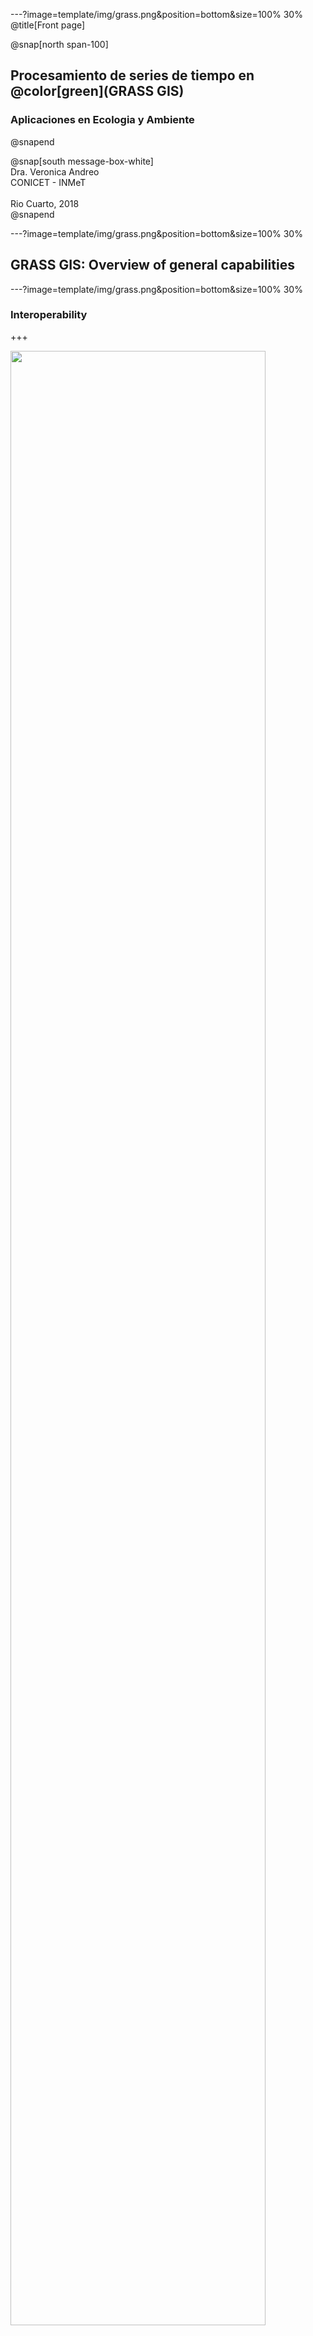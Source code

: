 ---?image=template/img/grass.png&position=bottom&size=100% 30%
@title[Front page]

@snap[north span-100]
<br>
<h2>Procesamiento de series de tiempo en @color[green](GRASS GIS)</h2>
<h3>Aplicaciones en Ecologia y Ambiente</h3>
@snapend

@snap[south message-box-white]
<br>Dra. Veronica Andreo<br>CONICET - INMeT<br><br>Rio Cuarto, 2018<br>
@snapend

---?image=template/img/grass.png&position=bottom&size=100% 30%

## GRASS GIS: Overview of general capabilities

---?image=template/img/grass.png&position=bottom&size=100% 30%

### Interoperability

+++

<img src="assets/img/grass_database_vs_geodata.png" width="90%">

+++?image=template/img/bg/green.jpg&position=top&size=100% 15%
@title[Raster Import/Export]

@snap[north text-white span-100]
Modules for import/export of raster maps
@snapend

@snap[west span-50]
<img src="assets/img/File_raster_import.png">
@snapend

@snap[east span-50]
<img src="assets/img/File_raster_export.png">
@snapend

+++?image=template/img/bg/green.jpg&position=top&size=100% 15%
@title[Vector Import/Export]

@snap[north text-white span-100]
Modules for import/export of vector maps
@snapend

@snap[west span-50]
<img src="assets/img/File_vector_import.png">
@snapend

@snap[east span-50]
<img src="assets/img/File_vector_export.png">
@snapend

---?image=template/img/grass.png&position=bottom&size=100% 30%

### Raster data processing

+++?image=template/img/bg/green.jpg&position=top&size=100% 15%

@snap[north text-white span-100]
Raster menu
@snapend

@snap[west span-50]
<br>
<img src="assets/img/Raster_menu.png" width="90%">
@snapend

@snap[east span-50]
@ul[header-footer-list-shrink](false)
- Raster data: DEM, land cover, climatic maps, etc.
- Imagery data: Landsat, Sentinel, MODIS, SPOT, QuickBird, etc.
@ulend
@snapend

@snap[south span-100]
[Raster processing](https://grass.osgeo.org/grass74/manuals/rasterintro.html) manual
@snapend

+++?image=template/img/bg/green.jpg&position=top&size=100% 15%

@snap[north text-white span-100]
Resampling
@snapend

@snap[east span-50]
<br>
<img src="assets/img/Raster_resample_options.png">

<img src="assets/img/r_resamp_stats_6m_20m.png" width="60%">
<br>
@size[14px](Upscaling of 6m DEM to 20m DEM with weighted resampling)
@snapend

@snap[west span-50]
@ul[header-footer-list-shrink](false)
- [r.resamp.interp](https://grass.osgeo.org/grass74/manuals/r.resamp.interp.html): Resamples raster map to a finer grid using interpolation (nearest, bilinear, bicubic)
- [r.resamp.stats](https://grass.osgeo.org/grass74/manuals/r.resamp.stats.html): Resamples raster map layers to a coarser grid using aggregation
@ulend
@snapend

+++?image=template/img/bg/green.jpg&position=top&size=100% 15%

@snap[north text-white span-100]
Raster overlay
@snapend

@snap[west span-50]
<br>
<img src="assets/img/Raster_overlay_options.png">
<br>
<img src="assets/img/r_patch.png">

@size[16px](Patching 2 raster maps containing NULLs)
@snapend

@snap[east span-50]
@ul[header-footer-list-shrink](false)
- [r.series](https://grass.osgeo.org/grass74/manuals/r.series.html): Allows to aggregate a list of maps with different methods, i.e., average, min, max, etc.
- [r.patch](https://grass.osgeo.org/grass74/manuals/r.patch.html): Creates a composite raster map using category values from one (or more) map(s) to fill in areas of "no data" in another map
@ulend
@snapend

+++?image=template/img/bg/green.jpg&position=top&size=100% 15%

@snap[north text-white span-100]
Hydrological modeling
@snapend

@snap[west span-50]
<img src="assets/img/Raster_hydro.png">
@snapend

@snap[east span-50]
@size[20px](... plus several other add-ons, for example:)

<img src="assets/img/r_stream_addons.jpg">

@size[20px](<a href="https://doi.org/10.1016/j.cageo.2011.03.003">Jasiewics and Metz, 2011</a>)
@snapend

+++?image=template/img/bg/green.jpg&position=top&size=100% 15%

@snap[north text-white span-100]
Landscape analysis
@snapend

@snap[west span-40]
<img src="assets/img/Raster_landscape.png">
@snapend

@snap[east span-60]
@size[20px](... plus several add-ons for "patch analysis")

<img src="assets/img/Raster_r_pi_addons.png">

@size[20px](<a href="https://doi.org/10.1111/2041-210X.12827">Wegman et al., 2017</a>)
@snapend

---?image=template/img/grass.png&position=bottom&size=100% 30%

### Satellite imagery processing

+++?image=template/img/bg/green.jpg&position=top&size=100% 15%

@snap[north text-white span-100]
Imagery menu
@snapend

@snap[west span-40]
<img src="assets/img/Imagery_menu.png">
@snapend

@snap[east span-60]
<img src="assets/img/Imaging-Spectroscopy-Concept.png" width="90%">
@snapend

@snap[south span-100]
[Image processing](https://grass.osgeo.org/grass74/manuals/imageryintro.html) manual
@snapend

+++?image=template/img/bg/green.jpg&position=top&size=100% 15%

@snap[north text-white span-100]
Manage colors
@snapend

@snap[west span-50]
<br>
<img src="assets/img/Imagery_colors.png">
<br><br><br>
@snapend

@snap[east span-50]
<br>
<img src="assets/img/i_colors_enhance.jpg" width="85%">
@snapend

+++?image=template/img/bg/green.jpg&position=top&size=100% 15%

@snap[north text-white span-100]
Imagery transformations
@snapend

@snap[west span-40]
<img src="assets/img/Imagery_transform.png">
@snapend

@snap[east span-60]
@ul[header-footer-list-shrink](false)
- [i.pca](https://grass.osgeo.org/grass74/manuals/i.pca.html): Principal components analysis
- [i.fft](https://grass.osgeo.org/grass74/manuals/i.fft.html): Fast Fourier Transform
- [i.pansharpen](https://grass.osgeo.org/grass74/manuals/i.pansharpen.html): Image fusion algorithms to sharpen multispectral with high-res panchromatic channels
@ulend
@snapend

+++?image=template/img/bg/green.jpg&position=top&size=100% 15%

@snap[north text-white span-100]
Classification and Segmentation
@snapend

@snap[west span-50]
<img src="assets/img/Imagery_classification.png">

@ul[header-footer-list-shrink](false)
- Supervised (maxlik, smap)
- Unsupervised
- Segmentation
@ulend
@snapend

@snap[east span-50]
... and many add-ons: 
@ul[header-footer-list-shrink](false)
- r.learn.ml 
- i.segment.\*
- i.superpixels.slic
- i.ann.\*
- etc...
@ulend
@snapend

@snap[south span-100]
cite M. Lennert papers and OBIA examples
@snapend

+++?image=template/img/bg/green.jpg&position=top&size=100% 15%

@snap[north text-white span-100]
Generic RS tools and tools for specific sensors
@snapend

@snap[west span-60]
<br>
<img src="assets/img/Imagery_satellite_especif_tools.png">
<br>
@size[20px](... plus add-ons for MODIS, Sentinel2, Landsat, SRTM, GPM, etc.)
@snapend

@snap[east span-40]
<br>
<img src="assets/img/i_atcorr_B02_atcorr.png" width="85%">

@size[16px](Sentinel-2A Band 02 after *i.atcorr*)
@snapend

+++?image=template/img/bg/green.jpg&position=top&size=100% 15%

@snap[north text-white span-100]
RS derived products
@snapend

@snap[west span-50]
<br>
<img src="assets/img/Imagery_products.png">
<br>
<img src="assets/img/ndvi.png" width="70%">
@snapend

@snap[east span-50]
@ul[header-footer-list-shrink](false)
- [i.wi](https://grass.osgeo.org/grass74/manuals/addons/i.wi.html)
- [i.lswt](https://grass.osgeo.org/grass74/manuals/addons/i.lswt.html)
- [i.landsat8.swlst](https://grass.osgeo.org/grass74/manuals/addons/i.landsat8.swlst.html)
- [i.rh](https://grass.osgeo.org/grass74/manuals/addons/i.rh.html)
- [i.water](https://grass.osgeo.org/grass74/manuals/addons/i.water.html)
- [i.emissivity](https://grass.osgeo.org/grass74/manuals/addons/i.emissivity.html)
@ulend
@snapend

+++?image=template/img/bg/green.jpg&position=top&size=100% 15%

@snap[north text-white span-100]
Evapotranspiration
@snapend

@snap[west span-50]
<img src="assets/img/Imagery_ET.png">
@snapend

@snap[east span-50]
... and also in add-ons
@snapend

---?image=template/img/grass.png&position=bottom&size=100% 30%

### 3D raster processing

+++?image=template/img/bg/green.jpg&position=top&size=100% 15%

@snap[north text-white span-100]
3D raster menu
@snapend

@snap[west span-50]
<br>
<img src="assets/img/3D_raster_menu.png">
<br><br>
@snapend

@snap[east span-50]
<br>
<img src="assets/img/raster3d_layout.png" width="85%">

@size[18px](3D raster coordinate system and internal tile layout)
@snapend

@snap[south span-100]
[3D raster processing](https://grass.osgeo.org/grass74/manuals/raster3dintro.html) manual
@snapend

---?image=template/img/grass.png&position=bottom&size=100% 30%

### Vector data processing

+++?image=template/img/bg/green.jpg&position=top&size=100% 15%

@snap[north text-white span-100]
Vector menu
@snapend

@snap[west span-50]
<img src="assets/img/Vector_menu.png">
@snapend

@snap[east span-50]
<img src="assets/img/vector_types.png">

@size[20px](Topological vector formats in GRASS GIS)
@snapend

@snap[south span-100]
[Vector processing](https://grass.osgeo.org/grass74/manuals/vectorintro.html) manual
@snapend

+++?image=template/img/bg/green.jpg&position=top&size=100% 15%

@snap[north text-white span-100]
Topology maintenance
@snapend

@snap[midpoint span-90]
<img src="assets/img/Vector_topology_maint.png">
<br><br><br><br>
@snapend

@snap[south-west span-50]
<img src="assets/img/v_clean.png" width="65%"><br>
@size[16px](Cleaning topological errors in vector map)
@snapend

@snap[south-east span-50]
<img src="assets/img/v_generalize_smooth.png" width="65%"><br>
@size[16px](See also the <a href="https://grasswiki.osgeo.org/wiki/V.generalize_tutorial">v.generalize</a> wiki)
@snapend

+++?image=template/img/bg/green.jpg&position=top&size=100% 15%

@snap[north text-white span-100]
Selection and overlaying
@snapend

@snap[west span-50]
<img src="assets/img/Vector_select.png">
<br><br><br><br>
<img src="assets/img/Vector_overlay.png">
@snapend

@snap[east span-50]
<br><br>
@size[16px](v.select operator *TOUCHES*)
<img src="assets/img/v_select_op_touches.png" width="60%">
<br><br>
@size[16px](v.overlay operator *NOT*)

<img src="assets/img/v_overlay_op_not.png" width="50%">
@snapend

+++?image=template/img/bg/green.jpg&position=top&size=100% 15%

@snap[north text-white span-100]
Network analysis
@snapend

@snap[west span-50]
<img src="assets/img/Vector_network_analysis.png">
@snapend

@snap[east span-50]
<img src="assets/img/v_net_distance.png">
@snapend

+++?image=template/img/bg/green.jpg&position=top&size=100% 15%

@snap[north text-white span-100]
Reporting, stats and update of attributes
@snapend

@snap[west span-50]
<br>
<img src="assets/img/Vector_report_stats.png">

<img src="assets/img/v_univar.png">
@snapend

@snap[east span-50]
<br><br>
<img src="assets/img/Vector_update_attr.png">

<img src="assets/img/v_rast_stats.png">
@snapend

---?image=template/img/grass.png&position=bottom&size=100% 30%

### Database management

+++?image=template/img/bg/green.jpg&position=top&size=100% 15%

@snap[north text-white span-100]
Database management menu
@snapend

@snap[west span-50]
<img src="assets/img/DB_menu.png">
<br><br><br>
@snapend

@snap[east span-50]
<img src="assets/img/vector_db_connections.png">
<br><br><br>
@snapend

@snap[south span-50]
<img src="assets/img/db_execute.png" width="65%">

@size[20px](Run any SQL query with *db.execute*)
@snapend

---?image=template/img/grass.png&position=bottom&size=100% 30%

### Temporal data processing

+++?image=template/img/bg/green.jpg&position=top&size=100% 15%

@snap[north text-white span-100]
Temporal menu
@snapend

@snap[west span-50]
<img src="assets/img/Temporal_menu.png">
@snapend

@snap[east span-50]
@ul[header-footer-list-shrink](false)
- import/export
- aggregation
- accumulation
- algebraic operation
- etc.
@ulend
@snapend

@snap[south span-100]
We'll see this in more detail on Thursday @fa[smile-o fa-spin text-green]
@snapend

+++

<img src="assets/img/tgrass_flowchart.png" width=80%>

---?image=template/img/grass.png&position=bottom&size=100% 30%

### Graphical modeler

+++?image=template/img/bg/green.jpg&position=top&size=100% 15%

@snap[north text-white span-100]
Graphic model and Python translation
@snapend

@snap[west span-50]
<img src="assets/img/graphical_modeller.png">
@snapend 

@snap[east span-50]
<img src="assets/img/graphical_modeller_python.png" width="90%">
@snapend

@snap[south span-100]
See [g.gui.gmodeler](https://grass.osgeo.org/grass74/manuals/wxGUI.gmodeler.html) manual page for further details.
@snapend

---?image=template/img/grass.png&position=bottom&size=100% 30%

### Visualization tools

+++?image=template/img/bg/green.jpg&position=top&size=100% 15%

@snap[north text-white span-100]
Map display: console tab
@snapend

@snap[south span-100]
<img src="assets/img/map_display_and_gui_console.png" width="85%">
@snapend

+++?image=template/img/bg/green.jpg&position=top&size=100% 15%

@snap[north text-white span-100]
Map display: data tab
@snapend

@snap[south span-100]
<img src="assets/img/map_display_and_data_tab.png" width="85%">
@snapend

+++?image=template/img/bg/green.jpg&position=top&size=100% 15%

@snap[north text-white span-100]
Map display: 3D view
@snapend

@snap[south span-100]
<img src="assets/img/3d_view.png" width="85%">
@snapend

+++?image=template/img/bg/green.jpg&position=top&size=100% 15%

@snap[north text-white span-100]
Wx-monitors
@snapend

@snap[west span-40]
Run in the GRASS terminal:
<br>
```
d.mon wx0

d.rast map=elevation

d.vect map=roadsmajor
```
<br>
@snapend

@snap[east span-60]
<img src="assets/img/wx_monitor.png" width="90%">
@snapend

@snap[south span-100]
@size[26px](The wx-monitors have the same **buttons** than the main Map Display in the GUI)
@snapend

+++?image=template/img/bg/green.jpg&position=top&size=100% 15%

@snap[north text-white span-100]
Map-swipe
@snapend

@snap[midpoint span-100]
<br>
<img src="assets/img/map_swipe.png" width="60%">
@snapend

@snap[south span-100]
[g.gui.mapswipe](https://grass.osgeo.org/grass74/manuals/g.gui.mapswipe.html)
@snapend

+++?image=template/img/bg/green.jpg&position=top&size=100% 15%

@snap[north text-white span-100]
Animation tool
@snapend

@snap[midpoint span-100]
<br>
<img src="assets/img/lsat5_animation.gif" width="70%">
@snapend

@snap[south span-100]
[g.gui.animation](https://grass.osgeo.org/grass74/manuals/g.gui.animation.html)
@snapend

+++?image=template/img/bg/green.jpg&position=top&size=100% 15%

@snap[north text-white span-100]
Cartographic composer
@snapend

@snap[midpoint span-100]
<br>
<img src="assets/img/cartographic_comp_draft.png" width="50%">
@snapend

@snap[south span-100]
[g.gui.psmap](https://grass.osgeo.org/grass77/manuals/g.gui.psmap.html)
@snapend

+++

Export as .ps .eps or .pdf

<img src="assets/img/elevation.png" width="60%">

+++?code=code/elevation.psmap

@snap[north-east template-note text-gray]
Example of a .psmap file to automatize cartographic composition
@snapend

@[19](raster map)
@[21-29](vector of areas)
@[30-40](vector of lines)
@[41-49](color table, i.e., raster legend)
@[50-57](vector legend)
@[58-67](scale bar)

---?image=template/img/grass.png&position=bottom&size=100% 30%

### Add-ons

+++?image=template/img/bg/green.jpg&position=top&size=100% 15%

@snap[north text-white span-100]
Some (other) cool add-ons
@snapend

@snap[midpoint span-100]
@ul[header-footer-list-shrink](false)
- [i.modis](https://grass.osgeo.org/grass74/manuals/addons/i.modis.html)
- [i.sentinel](https://grass.osgeo.org/grass74/manuals/addons/i.sentinel.html)
- [r.hants](https://grass.osgeo.org/grass74/manuals/addons/r.hants.html)
- [r.seasons](https://grass.osgeo.org/grass74/manuals/addons/r.seasons.html)
- [r.bioclim](https://grass.osgeo.org/grass74/manuals/addons/r.bioclim.html)
@ulend
@snapend

@snap[south span-100]
@size[24px](Don't forget to check <br> <a href="https://grass.osgeo.org/grass74/manuals/addons/">https://grass.osgeo.org/grass74/manuals/addons/</a><br>from time to time @fa[grin #8EA33B])
@snapend

--- 

**Thanks for your attention!!**

![GRASS GIS logo](assets/img/grass_logo_alphab.png)

---

@snap[north span-90]
<br><br><br>
Move on to: 
<br>
[Raster data processing](https://gitpitch.com/veroandreo/curso-grass-gis-rioiv/master?p=slides/03_raster&grs=gitlab#/)
@snapend

@snap[south span-50]
@size[18px](Presentation powered by)
<br>
<a href="https://gitpitch.com/">
<img src="assets/img/gitpitch_logo.png" width="20%"></a>
@snapend

<!--- <p><span class="slide-title">Flowchart view plus Python translation</span></p> --->